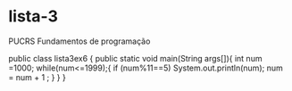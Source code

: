# lista-3
PUCRS Fundamentos  de programação



public class lista3ex6
{
   public static void main(String args[]){
       int num =1000;
       while(num<=1999);{
           if (num%11==5) System.out.println(num);
           num = num + 1 ;
        }
    }
}
